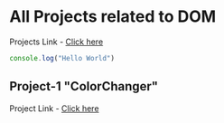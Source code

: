 # All Projects related to DOM
Projects Link - [Click here](https://stackblitz.com/edit/dom-project-chaiaurcode?file=index.html)
```javascript
console.log("Hello World")
```
## Project-1 "ColorChanger"
Project Link - [Click here](https://sourabhverma844.github.io/JSProject-1_ColorChanger/)



